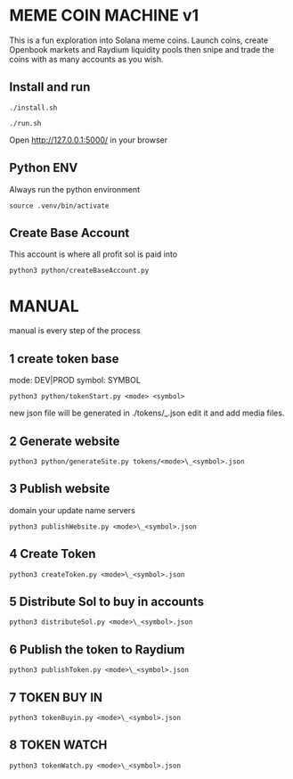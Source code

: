 # MEME COIN MACHINE v1

This is a fun exploration into Solana meme coins. Launch coins, create Openbook markets and Raydium liquidity pools then snipe and trade the coins with as many accounts as you wish.

## Install and run
```
./install.sh

./run.sh
```

Open http://127.0.0.1:5000/ in your browser

## Python ENV

Always run the python environment
```
source .venv/bin/activate
```

## Create Base Account

This account is where all profit sol is paid into
```
python3 python/createBaseAccount.py
```

# MANUAL

manual is every step of the process

## 1 create token base

mode: DEV|PROD
symbol: SYMBOL

```
python3 python/tokenStart.py <mode> <symbol>
```

new json file will be generated in ./tokens/<mode>\_<symbol>.json edit it and add media files.

## 2 Generate website

```
python3 python/generateSite.py tokens/<mode>\_<symbol>.json
```

## 3 Publish website

domain your update name servers

```
python3 publishWebsite.py <mode>\_<symbol>.json
```

## 4 Create Token

```
python3 createToken.py <mode>\_<symbol>.json
```

## 5 Distribute Sol to buy in accounts

```
python3 distributeSol.py <mode>\_<symbol>.json
```

## 6 Publish the token to Raydium

```
python3 publishToken.py <mode>\_<symbol>.json
```

## 7 TOKEN BUY IN

```
python3 tokenBuyin.py <mode>\_<symbol>.json
```

## 8 TOKEN WATCH

```
python3 tokenWatch.py <mode>\_<symbol>.json
```
